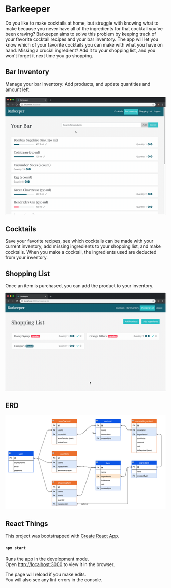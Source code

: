 # Barkeeper
Do you like to make cocktails at home, but struggle with knowing what to make because you never have all of the ingredients for that cocktail you've been craving? Barkeeper aims to solve this problem by keeping track of your favorite cocktail recipes and your bar inventory. The app will let you know which of your favorite cocktails you can make with what you have on hand. Missing a crucial ingredient? Add it to your shopping list, and you won't forget it next time you go shopping.

## Bar Inventory
Manage your bar inventory: Add products, and update quantities and amount left.

![Bar Inventory GIF](https://github.com/scivarolo/barkeeper/blob/master/bar-inventory.gif)

## Cocktails
Save your favorite recipes, see which cocktails can be made with your current inventory, add missing ingredients to your shopping list, and make cocktails. When you make a cocktail, the ingredients used are deducted from your inventory.

## Shopping List
Once an item is purchased, you can add the product to your inventory.

![Shopping list GIF](https://github.com/scivarolo/barkeeper/blob/master/shopping-list.gif)

## ERD

![Barkeeper ERD](https://github.com/scivarolo/barkeeper/blob/master/barkeeper-erd.png)

## React Things

This project was bootstrapped with [Create React App](https://github.com/facebook/create-react-app).

#### `npm start`

Runs the app in the development mode.<br>
Open [http://localhost:3000](http://localhost:3000) to view it in the browser.

The page will reload if you make edits.<br>
You will also see any lint errors in the console.

